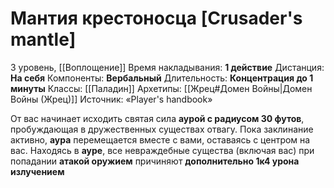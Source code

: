# Мантия крестоносца [Crusader's mantle]
3 уровень, [[Воплощение]]
Время накладывания: **1 действие**
Дистанция: **На себя**
Компоненты: **Вербальный**
Длительность: **Концентрация до 1 минуты**
Классы: [[Паладин]]
Архетипы: [[Жрец#Домен Войны|Домен Войны (Жрец)]]
Источник: «Player's handbook»

От вас начинает исходить святая сила **аурой с радиусом 30 футов**, пробуждающая в дружественных существах отвагу. Пока заклинание активно, **аура** перемещается вместе с вами, оставаясь с центром на вас. Находясь в **ауре**, все невраждебные существа (включая вас) при попадании **атакой оружием** причиняют **дополнительно 1к4 урона излучением**